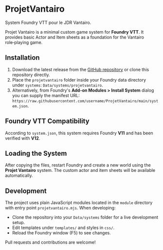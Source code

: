 # ProjetVantairo
System Foundry VTT pour le JDR Vantairo.

Projet Vantairo is a minimal custom game system for **Foundry VTT**. It provides basic Actor and Item sheets as a foundation for the Vantairo role‑playing game.

## Installation

1. Download the latest release from the [GitHub repository](https://github.com/username/ProjetVantairo) or clone this repository directly.
2. Place the `projetvantairo` folder inside your Foundry data directory under `systems`:
   `Data/systems/projetvantairo`.
3. Alternatively, from Foundry's **Add-on Modules > Install System** dialog you can supply the manifest URL:
   `https://raw.githubusercontent.com/username/ProjetVantairo/main/system.json`.

## Foundry VTT Compatibility

According to `system.json`, this system requires Foundry **V11** and has been verified with **V12**.

## Loading the System

After copying the files, restart Foundry and create a new world using the **Projet Vantairo** system. The custom actor and item sheets will be available automatically.

## Development

The project uses plain JavaScript modules located in the `module` directory with entry point `projetvantairo.mjs`.
When developing:

- Clone the repository into your `Data/systems` folder for a live development setup.
- Edit templates under `templates/` and styles in `css/`.
- Reload the Foundry window (F5) to see changes.

Pull requests and contributions are welcome!
